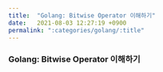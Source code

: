 ```yaml
---
title:  "Golang: Bitwise Operator 이해하기"
date:   2021-08-03 12:27:19 +0900
permalink: ":categories/golang/:title"
---
```


### Golang: Bitwise Operator 이해하기
